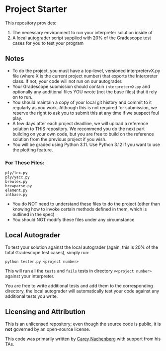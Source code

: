 # Project Starter

This repository provides:
1. The necessary environment to run your interpreter solution inside of
2. A local autograder script supplied with 20% of the Gradescope test cases for you to test your program

## Notes

- To do the project, you must have a top-level, versioned interpretervX.py file (where X is the current project number) that exports the Interpreter class. If not, your code will not run on our autograder.
- Your Gradescope submission should contain `interpretervX.py` and optionally any additional files YOU wrote (not the base files) that it rely on to run.
- You should maintain a copy of your local git history and commit to it regularly as you work. Although this is not required for submission, we reserve the right to ask you to submit this at any time if we suspect foul play.
- A few days after each project deadline, we will upload a reference solution to THIS repository. We recommend you do the next part building on your own code, but you are free to build on the reference solution from the previous project if you wish.
- You will be graded using Python 3.11. Use Python 3.12 if you want to use the plotting feature.

### For These Files:
```
ply/lex.py
ply/yacc.py
brewlex.py
brewparse.py
element.py
intbase.py
```

- You do NOT need to understand these files to do the project (other than knowing how to invoke certain methods defined in them, which is outlined in the spec)
- You should NOT modify these files under any circumstance

## Local Autograder

To test your solution against the local autograder (again, this is 20% of the total Gradescope test cases), simply run:
```
python tester.py <project number>
```

This will run all the `tests` and `fails` tests in directory `v<project number>` against your interpreter.

You are free to write additional tests and add them to the corresponding directory, the local autograder will automatically test your code against any additional tests you write.

## Licensing and Attribution

This is an unlicensed repository; even though the source code is public, it is **not** governed by an open-source license.

This code was primarily written by [Carey Nachenberg](http://careynachenberg.weebly.com/) with support from his TAs.



